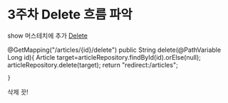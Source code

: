 # 3주차 Delete 흐름 파악

show 머스테치에 추가
<a href="/articles/{{article.id}}/delelte">Delete</a>

@GetMapping("/articles/{id}/delete")
    public String delete(@PathVariable Long id){
        Article target=articleRepository.findById(id).orElse(null);
        articleRepository.delete(target);
        return "redirect:/articles";

    }

삭제 끗!
